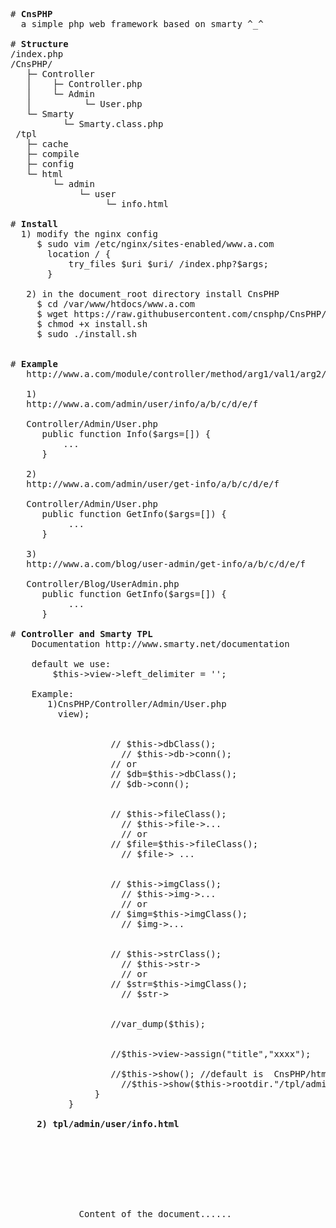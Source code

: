 <pre>
# <b>CnsPHP</b>
  a simple php web framework based on smarty ^_^

# <b>Structure</b>
/index.php
/CnsPHP/
   ├─ Controller
   │    ├─ Controller.php
   │    └─ Admin
   │          └─ User.php
   └─ Smarty
          └─ Smarty.class.php
 /tpl
   ├─ cache
   ├─ compile
   ├─ config
   └─ html
        └─ admin
             └─ user
                  └─ info.html							

# <b>Install</b>  
  1) modify the nginx config   
     $ sudo vim /etc/nginx/sites-enabled/www.a.com
       location / {
           try_files $uri $uri/ /index.php?$args;
       }

   2) in the document_root directory install CnsPHP
     $ cd /var/www/htdocs/www.a.com 
     $ wget https://raw.githubusercontent.com/cnsphp/CnsPHP/master/install.sh
     $ chmod +x install.sh
     $ sudo ./install.sh


# <b>Example</b>							
   http://www.a.com/module/controller/method/arg1/val1/arg2/val2/arg3/val3
   
   1)
   http://www.a.com/admin/user/info/a/b/c/d/e/f
   
   Controller/Admin/User.php
      public function Info($args=[]) {
          ...
      }
   
   2)
   http://www.a.com/admin/user/get-info/a/b/c/d/e/f
   
   Controller/Admin/User.php
      public function GetInfo($args=[]) {
           ...
      }
   
   3)
   http://www.a.com/blog/user-admin/get-info/a/b/c/d/e/f
   
   Controller/Blog/UserAdmin.php
      public function GetInfo($args=[]) {
           ...
      }   
   
# <b>Controller and Smarty TPL</b> 
    Documentation http://www.smarty.net/documentation
    
    default we use:
        $this->view->left_delimiter = '<!--{';
        $this->view->right_delimiter = '}-->';
        
    Example:
       1)CnsPHP/Controller/Admin/User.php
         <?php
           namespace CnsPHP;
           
           class User extends Controller {
                function __construct(){
                    parent::__construct();
                }
           
                function Info($args=[]) {
                   //var_dump($_POST);
                   //var_dump($args);
                   //var_dump($this->view);
           		
           		
                   // $this->dbClass();
           		     // $this->db->conn();		
           	       // or 
                   // $db=$this->dbClass();
                   // $db->conn();
           
           		
                   // $this->fileClass();
              		 // $this->file->...
           		     // or
                   // $file=$this->fileClass();
           		     // $file-> ...
           
           		
                   // $this->imgClass();  
           		     // $this->img->...
           		     // or
                   // $img=$this->imgClass(); 
           		     // $img->...
           
           		
                   // $this->strClass();  
           		     // $this->str->
           		     // or
                   // $str=$this->imgClass(); 
           		     // $str->
           
           		
                   //var_dump($this);         
           
           		
                   //$this->view->assign("title","xxxx");
           		 
                   //$this->show(); //default is  CnsPHP/html/admin/user/info.html
           		     //$this->show($this->rootdir."/tpl/admin/user/info.html");
                }
           } 
    
     <b>2) tpl/admin/user/info.html</b>
       <!DOCTYPE html>
       <html>
       <head>
           <meta charset="UTF-8">
           <title><!--{$title}--></title>
       </head>

       <body>
             Content of the document......
       </body>
      </html>  
</pre>
